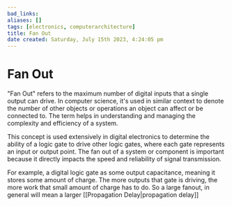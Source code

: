 ```yaml
---
bad_links: 
aliases: []
tags: [electronics, computerarchitecture]
title: Fan Out
date created: Saturday, July 15th 2023, 4:24:05 pm
---
```

# Fan Out

"Fan Out" refers to the maximum number of digital inputs that a single output can drive. In computer science, it's used in similar context to denote the number of other objects or operations an object can affect or be connected to. The term helps in understanding and managing the complexity and efficiency of a system.

This concept is used extensively in digital electronics to determine the ability of a logic gate to drive other logic gates, where each gate represents an input or output point. The fan out of a system or component is important because it directly impacts the speed and reliability of signal transmission.

For example, a digital logic gate as some output capacitance, meaning it stores some amount of charge. The more outputs that gate is driving, the more work that small amount of charge has to do. So a large fanout, in general will mean a larger [[Propagation Delay|propagation delay]]
